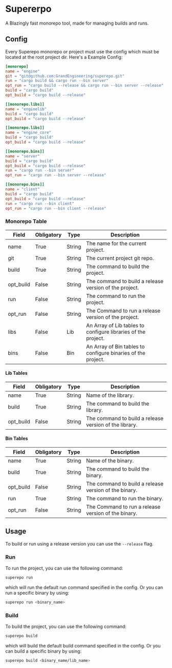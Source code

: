 # Supererpo
A Blazingly fast monorepo tool, made for managing builds and runs.
## Config
Every Superepo monorepo or project must use the config which must be located at the root project dir.
Here's a Example Config:
```toml
[monorepo]
name = "engine"
git = "git@github.com:GrandEngineering/superepo.git"
run = "cargo build && cargo run --bin server"
opt_run = "cargo build --release && cargo run --bin server --release"
build = "cargo build"
opt_build = "cargo build --release"

[[monorepo.libs]]
name = "enginelib"
build = "cargo build"
opt_build = "cargo build --release"

[[monorepo.libs]]
name = "engine_core"
build = "cargo build"
opt_build = "cargo build --release"

[[monorepo.bins]]
name = "server"
build = "cargo build"
opt_build = "cargo build --release"
run = "cargo run --bin server"
opt_run = "cargo run --bin server --release"

[[monorepo.bins]]
name = "client"
build = "cargo build"
opt_build = "cargo build --release"
run = "cargo run --bin client"
opt_run = "cargo run --bin client --release"
```
### Monorepo Table
| Field     | Obligatory | Type   | Description                                                   |
|-----------|------------|--------|---------------------------------------------------------------|
| name      | True       | String | The name for the current project.                             |
| git       | True       | String | The current project git repo.                                 |
| build     | True       | String | The command to build the project.                             |
| opt_build | False      | String | The command to build a release version of the project.        |
| run       | False      | String | The command to run the project.                               |
| opt_run   | False      | String | The Command to run a release version of the project.          |
| libs      | False      | Lib    | An Array of Lib tables to configure libraries of the project. |
| bins      | False      | Bin    | An Array of Bin tables to configure binaries of the project.  |
#### Lib Tables
| Field     | Obligatory | Type   | Description                                            |
|-----------|------------|--------|--------------------------------------------------------|
| name      | True       | String | Name of the library.                                   |
| build     | True       | String | The command to build the library.                      |
| opt_build | False      | String | The command to build a release version of the library. |
#### Bin Tables
| Field     | Obligatory | Type   | Description                                           |
|-----------|------------|--------|-------------------------------------------------------|
| name      | True       | String | Name of the binary.                                   |
| build     | True       | String | The command to build the binary.                      |
| opt_build | False      | String | The command to build a release version of the binary. |
| run       | True       | String | The command to run the binary.                        |
| opt_run   | False      | String | The Command to run a release version of the binary.   |
## Usage
To build or run using a release version you can use the `--release` flag.
### Run
To run the project, you can use the following command:
```bash
superepo run
```
which will run the default run command specified in the config.
Or you can run a specific binary by using:
```bash
superepo run <binary_name>
```
### Build
To build the project, you can use the following command:
```bash
superepo build
```
which will build the default build command specified in the config.
Or you can build a specific binary by using:
```bash
superepo build <binary_name/lib_name>
```
